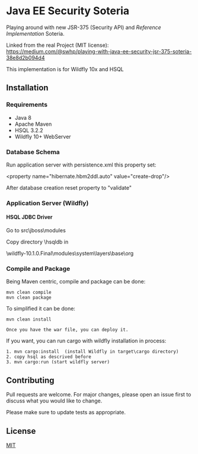 # Java EE Security Soteria

Playing around with new JSR-375 (Security API) and _Reference Implementation_ Soteria.

Linked from the real Project (MIT license):
https://medium.com/@swhp/playing-with-java-ee-security-jsr-375-soteria-38e8d2b094d4

This implementation is for Wildfly 10x and HSQL

## Installation

### Requirements
* Java 8
* Apache Maven
* HSQL 3.2.2
* Wildfly 10+ WebServer

### Database Schema
Run application server with persistence.xml this property set:

 &lt;property name="hibernate.hbm2ddl.auto" value="create-drop"/&gt;

After database creation reset property to "validate"


### Application Server (Wildfly)

#### HSQL JDBC Driver

Go to src\jboss\modules

Copy directory \hsqldb in

\wildfly-10.1.0.Final\modules\system\layers\base\org



### Compile and Package
Being Maven centric, compile and package can be done:

```
mvn clean compile
mvn clean package
```

To simplified it can be done:

```
mvn clean install

Once you have the war file, you can deploy it.

```
If you want, you can run cargo with wildfly installation in process:

```
1. mvn cargo:install  (install Wildfly in target\cargo directory)
2. copy hsql as descrived before
3. mvn cargo:run (start wildfly server)
```

## Contributing
Pull requests are welcome. For major changes, please open an issue first to discuss what you would
like to change.

Please make sure to update tests as appropriate.

## License
[MIT](https://choosealicense.com/licenses/mit/)
